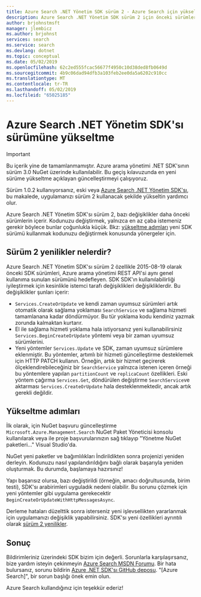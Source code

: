 ```yaml
---
title: Azure Search .NET Yönetim SDK sürüm 2 - Azure Search için yükseltme
description: Azure Search .NET Yönetim SDK sürüm 2 için önceki sürümlerinden yükseltin. Nelerin yeni olduğunu öğrenin ve hangi kodda değişiklik yapmanız gerekmez.
author: brjohnstmsft
manager: jlembicz
ms.author: brjohnst
services: search
ms.service: search
ms.devlang: dotnet
ms.topic: conceptual
ms.date: 05/02/2019
ms.openlocfilehash: 62c2ed555fcac56677f4950c10d38ded8fb0649d
ms.sourcegitcommit: 4b9c06dad94dfb3a103feb2ee0da5a6202c910cc
ms.translationtype: MT
ms.contentlocale: tr-TR
ms.lasthandoff: 05/02/2019
ms.locfileid: "65025185"
---
```

# <a name="upgrading-to-the-azure-search-net-management-sdk-version"></a>Azure Search .NET Yönetim SDK'sı sürümüne yükseltme 

> [!Important]
> Bu içerik yine de tamamlanmamıştır. Azure arama yönetimi .NET SDK'sının sürüm 3.0 NuGet üzerinde kullanılabilir. Bu geçiş kılavuzunda en yeni sürüme yükseltme açıklayan güncelleştirmeyi çalışıyoruz. 
>

Sürüm 1.0.2 kullanıyorsanız, eski veya [Azure Search .NET Yönetim SDK'sı](https://aka.ms/search-mgmt-sdk), bu makalede, uygulamanızı sürüm 2 kullanacak şekilde yükseltin yardımcı olur.

Azure Search .NET Yönetim SDK'sı sürüm 2, bazı değişiklikler daha önceki sürümlerin içerir. Kodunuzu değiştirmek, yalnızca en az çaba istemeniz gerekir böylece bunlar çoğunlukla küçük. Bkz: [yükseltme adımları](#UpgradeSteps) yeni SDK sürümü kullanmak kodunuzu değiştirmek konusunda yönergeler için.

<a name="WhatsNew"></a>

## <a name="whats-new-in-version-2"></a>Sürüm 2 yenilikler nelerdir?
Azure Search .NET Yönetim SDK'sı sürüm 2 özellikle 2015-08-19 olarak önceki SDK sürümleri, Azure arama yönetimi REST API'si aynı genel kullanıma sunulan sürümünü hedefleyen. SDK SDK'ın kullanılabilirliği iyileştirmek için kesinlikle istemci tarafı değişiklikleri değişikliklerdir. Bu değişiklikler şunları içerir:

* `Services.CreateOrUpdate` ve kendi zaman uyumsuz sürümleri artık otomatik olarak sağlama yoklaması `SearchService` ve sağlama hizmeti tamamlanana kadar döndürmüyor. Bu tür yoklama kodu kendiniz yazmak zorunda kalmaktan kurtarır.
* El ile sağlama hizmeti yoklama hala istiyorsanız yeni kullanabilirsiniz `Services.BeginCreateOrUpdate` yöntemi veya bir zaman uyumsuz sürümlerini.
* Yeni yöntemler `Services.Update` ve SDK, zaman uyumsuz sürümlere eklenmiştir. Bu yöntemler, artımlı bir hizmeti güncelleştirme desteklemek için HTTP PATCH kullanın. Örneğin, artık bir hizmet geçirerek ölçeklendirebileceğiniz bir `SearchService` yalnızca istenen içeren örneği bu yöntemlere yapılan `partitionCount` ve `replicaCount` özellikleri. Eski yöntem çağırma `Services.Get`, döndürülen değiştirme `SearchService`ve aktarması `Services.CreateOrUpdate` hala desteklenmektedir, ancak artık gerekli değildir. 

<a name="UpgradeSteps"></a>

## <a name="steps-to-upgrade"></a>Yükseltme adımları
İlk olarak, için NuGet başvuru güncelleştirme `Microsoft.Azure.Management.Search` NuGet Paket Yöneticisi konsolu kullanılarak veya ile proje başvurularınızın sağ tıklayıp "Yönetme NuGet paketleri..." Visual Studio'da.

NuGet yeni paketler ve bağımlılıkları İndirildikten sonra projenizi yeniden derleyin. Kodunuzu nasıl yapılandırıldığını bağlı olarak başarıyla yeniden oluşturmak. Bu durumda, başlamaya hazırsınız!

Yapı başarısız olursa, bazı değiştirildi (örneğin, amacı doğrultusunda, birim testi), SDK'sı arabirimleri uyguladık nedeni olabilir. Bu sorunu çözmek için yeni yöntemler gibi uygulama gerekecektir `BeginCreateOrUpdateWithHttpMessagesAsync`.

Derleme hataları düzelttik sonra isterseniz yeni işlevsellikten yararlanmak için uygulamanızı değişiklik yapabilirsiniz. SDK'sı yeni özellikleri ayrıntılı olarak [sürüm 2 yenilikler](#WhatsNew).

## <a name="conclusion"></a>Sonuç
Bildirimleriniz üzerindeki SDK bizim için değerli. Sorunlarla karşılaşırsanız, bize yardım isteyin çekinmeyin [Azure Search MSDN Forumu](https://social.msdn.microsoft.com/Forums/azure/home?forum=azuresearch). Bir hata bulursanız, sorunu bildirin [Azure .NET SDK'sı GitHub deposu](https://github.com/Azure/azure-sdk-for-net/issues). "[Azure Search]", bir sorun başlığı önek emin olun.

Azure Search kullandığınız için teşekkür ederiz!
